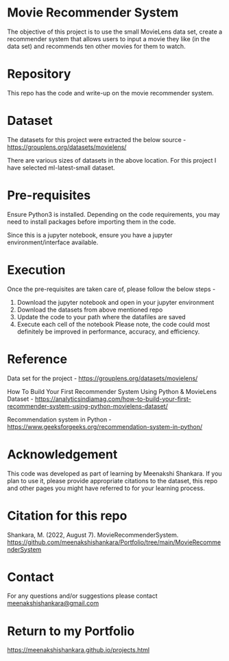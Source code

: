 
# Movie Recommender System

The objective of this project is to use the small MovieLens data set, create a recommender system that allows users to input a movie they like (in the data set) and recommends ten other movies for them to watch.

# Repository

This repo has the code and write-up on the movie recommender system.

# Dataset

The datasets for this project were extracted the below source -
https://grouplens.org/datasets/movielens/

There are various sizes of datasets in the above location. For this project I have selected ml-latest-small dataset.


# Pre-requisites

Ensure Python3 is installed. Depending on the code requirements, you may need to install packages before importing them in the code.

Since this is a jupyter notebook, ensure you have a jupyter environment/interface available. 

# Execution

Once the pre-requisites are taken care of, please follow the below steps -

1. Download the jupyter notebook and open in your jupyter environment
2. Download the datasets from above mentioned repo
3. Update the code to your path where the datafiles are saved
4. Execute each cell of the notebook
Please note, the code could most definitely be improved in performance, accuracy, and efficiency.


# Reference

Data set for the project - 
https://grouplens.org/datasets/movielens/

How To Build Your First Recommender System Using Python & MovieLens Dataset - 
https://analyticsindiamag.com/how-to-build-your-first-recommender-system-using-python-movielens-dataset/

Recommendation system in Python - 
https://www.geeksforgeeks.org/recommendation-system-in-python/


# Acknowledgement 
This code was developed as part of learning by Meenakshi Shankara.
If you plan to use it, please provide appropriate citations to the dataset, this repo and other pages you might have referred to for your learning process.

# Citation for this repo
Shankara, M. (2022, August 7). MovieRecommenderSystem. 
https://github.com/meenakshishankara/Portfolio/tree/main/MovieRecommenderSystem  

# Contact
For any questions and/or suggestions please contact meenakshishankara@gmail.com

# Return to my Portfolio
https://meenakshishankara.github.io/projects.html 


